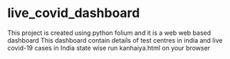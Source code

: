 # live_covid_dashboard
This project is created using python folium and it is a web web based dashboard
This dashboard contain details of test centres in india and live covid-19 cases in India state wise
run kanhaiya.html on your browser
